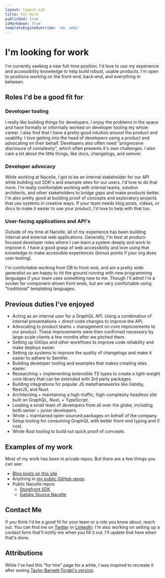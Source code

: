 ```yaml
---
layout: layout.njk
title: For Hire
published: true
isMarkdown: true
templateEngineOverride: 'md, webc'
---
```

<div class="markdown">

# I'm looking for work

I'm currently seeking a new full-time position. I'd love to use my experience and accessibility knowledge to help build robust, usable products. I'm open to positions working on the front-end, back-end, and everything in between. 


## Roles I'd be a good fit for


### Developer tooling

I really like building things for developers. I enjoy the problems in the space and have formally or informally worked on developer tooling my whole career. I also find that I have a pretty good intuition around the product and usability. I love getting into the head of developers using a product and advocating on their behalf. Developers also often need "progressive disclosure of complexity", which often presents it's own challenges. I also care a lot about the little things, like docs, changelogs, and semver.


### Developer advocacy

While working at Nacelle, I got to be an internal stakeholder for our API while building out SDK's and example sites for our users. I'd love to do that more. I'm really comfortable working with internal teams, solution architects, and other stakeholders to bridge gaps and make products better. I'm also pretty good at building proof of concepts and exploratory projects that use systems in creative ways. If your team needs blog posts, videos, or docs to make it easier to use your product, I'd love to help with that too. 

### User-facing applications and API's

Outside of my time at Nacelle, all of my experience has been building internal and external web applications. Generally, I'm best at product-focused developer roles where I can learn a system deeply and work to improve it. I have a good grasp of web accessibility and love using that knowledge to make accessible experiences (bonus points if your org does user testing). 

I'm comfortable working from DB to front-end, and am a pretty wide generalist so am happy to hit the ground running with new programming languages if your team uses something new to me. Though I'll admit I'm a sucker for component-driven front ends, but am very comfortable using "traditional" templating languages.

## Previous duties I've enjoyed

- Acting as an internal user for a GraphQL API. Using a combination of internal presentations + direct code changes to improve the API.
- Advocating to product teams + management on core improvements to our product. These improvements were then confirmed necessary by large-scale clients a few months after we pitched them.
- Setting up GitOps and other workflows to improve code reliability and make deploys easier.
- Setting up systems to improve the quality of changelogs and make it easier to adhere to SemVer.
- Building developer tooling and examples that makes creating sites easier.
- Researching + implementing extensible TS types to create a light-weight core library that can be extended with 3rd party packages.
- Building integrations for popular JS metaframeworks like Gatsby, NextJS, and Nuxt.
- Architecting + maintaining a high-traffic, high-complexity headless site built on GraphQL, Nuxt, + TypeScript.
- Leading a small team of developers from all over the globe, including both senior + junior developers.
- Wrote + maintained open-sourced packages on behalf of the company.
- Setup tooling for consuming GraphQL with better front-end typing and 0 cost.
- Wrote Rust tooling to build out quick proof of concepts. 

## Examples of my work

Most of my work has been in private repos. But there are a few things you can see: 

- [Blog posts on this site](/writing)
- Anything in [my public GitHub repos](https://www.github.com/mdarrik)
- Public Nacelle repos:
  - [Storefront SDK](https://github.com/getnacelle/nacelle-js/tree/main/packages/storefront-sdk)
  - [Gatsby Source Nacelle](https://github.com/getnacelle/nacelle-js/tree/main/packages/gatsby-source-nacelle)


## Contact Me

If you think I'd be a good fit for your team or a role you know about, reach out. You can find me on [Twitter](https://www.twitter.com/mdarrik) or [LinkedIn](https://www.linkedin.com/in/darrikmoberg/). I'm also working on setting up a contact form that'll notify me when you fill it out. I'll update that here when that's done. 

## Attributions

While I've had this "for hire" page for a while, I was inspired to recreate it after seeing [Taylor Barnett-Torabi's version](https://taylorbar.net/for-hire/).

</div>